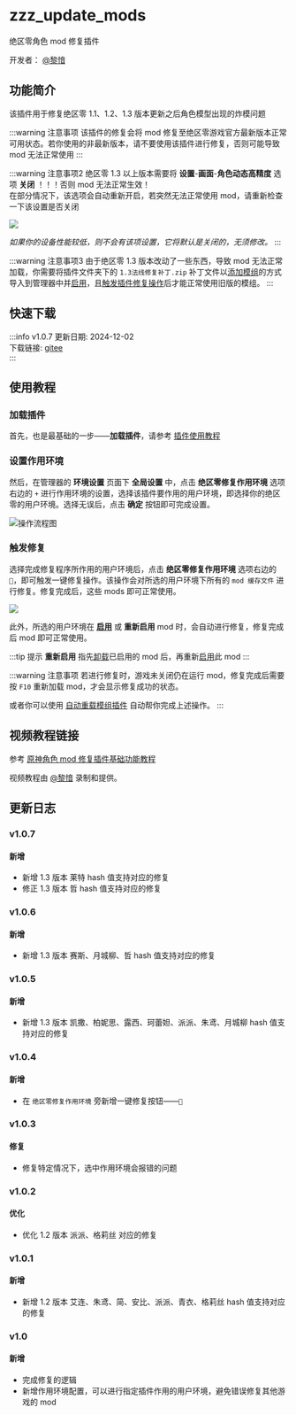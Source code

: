 # zzz_update_mods
绝区零角色 mod 修复插件

开发者： [@黎愔](/contribution)

## 功能简介

该插件用于修复绝区零 1.1、1.2、1.3 版本更新之后角色模型出现的炸模问题

:::warning 注意事项
该插件的修复会将 mod 修复至绝区零游戏官方最新版本正常可用状态。若你使用的非最新版本，请不要使用该插件进行修复，否则可能导致 mod 无法正常使用
:::

:::warning 注意事项2
绝区零 1.3 以上版本需要将 **设置**-**画面**-**角色动态高精度** 选项 **关闭** ！！！否则 mod 无法正常生效！<br/>
在部分情况下，该选项会自动重新开启，若突然无法正常使用 mod，请重新检查一下该设置是否关闭

![](/static/image/3f64bddb.png)

<weaken><em>如果你的设备性能较低，则不会有该项设置，它将默认是关闭的，无须修改。</em></weaken>
:::

:::warning 注意事项3
由于绝区零 1.3 版本改动了一些东西，导致 mod 无法正常加载，你需要将插件文件夹下的 `1.3法线修复补丁.zip` 补丁文件以[添加模组](/help/tutorial-modules#添加模组)的方式导入到管理器中并[启用](/help/tutorial-modules#启用和切换模组)，且[触发插件修复操作](#触发修复)后才能正常使用旧版的模组。
:::

## 快速下载

:::info v1.0.7
更新日期:  2024-12-02<br/>
下载链接: [gitee](https://gitee.com/ticca/d3dx-skin-manage/releases/download/plugins/zzz_update_mods_v1.0.7.zip) <br/>
:::

## 使用教程

### 加载插件
首先，也是最基础的一步——**加载插件**，请参考 [插件使用教程](/help/tutorial-plugins)

### 设置作用环境
然后，在管理器的 **环境设置** 页面下 **全局设置** 中，点击 **绝区零修复作用环境** 选项右边的 `+` 进行作用环境的设置，选择该插件要作用的用户环境，即选择你的绝区零的用户环境。选择无误后，点击 **确定** 按钮即可完成设置。

![操作流程图](/static/image/2b964235.png)

### 触发修复
选择完成修复程序所作用的用户环境后，点击 **绝区零修复作用环境** 选项右边的 `🔨`，即可触发一键修复操作。该操作会对所选的用户环境下所有的 `mod 缓存文件` 进行修复。修复完成后，这些 mods 即可正常使用。

![](/static/image/cd2881ff.png)

此外，所选的用户环境在 **[启用](/help/tutorial-modules#启用和切换模组)** 或 **重新启用** mod 时，会自动进行修复，修复完成后 mod 即可正常使用。

:::tip 提示
**重新启用** 指先[卸载](/help/tutorial-modules#卸载模组)已启用的 mod 后，再重新[启用](/help/tutorial-modules#启用和切换模组)此 mod
:::

:::warning 注意事项
若进行修复时，游戏未关闭仍在运行 mod，修复完成后需要按 `F10` 重新加载 mod，才会显示修复成功的状态。

或者你可以使用 [自动重载模组插件](/resources/plugins/auto_reload_mods) 自动帮你完成上述操作。
:::

## 视频教程链接

参考 [原神角色 mod 修复插件基础功能教程](https://www.bilibili.com/video/BV1vi421R7d2) 

视频教程由 [@黎愔](/contribution) 录制和提供。

## 更新日志

### v1.0.7
#### 新增
- 新增 1.3 版本 莱特 hash 值支持对应的修复
- 修正 1.3 版本 哲 hash 值支持对应的修复

### v1.0.6
#### 新增
- 新增 1.3 版本 赛斯、月城柳、哲 hash 值支持对应的修复

### v1.0.5
#### 新增
- 新增 1.3 版本 凯撒、柏妮思、露西、珂蕾妲、派派、朱鸢、月城柳 hash 值支持对应的修复

### v1.0.4
#### 新增
- 在 `绝区零修复作用环境` 旁新增一键修复按钮——`🔨`

### v1.0.3
#### 修复
- 修复特定情况下，选中作用环境会报错的问题

### v1.0.2
#### 优化
- 优化 1.2 版本 派派、格莉丝 对应的修复

### v1.0.1
#### 新增
- 新增 1.2 版本 艾连、朱鸢、简、安比、派派、青衣、格莉丝 hash 值支持对应的修复

### v1.0
#### 新增
- 完成修复的逻辑
- 新增作用环境配置，可以进行指定插件作用的用户环境，避免错误修复其他游戏的 mod